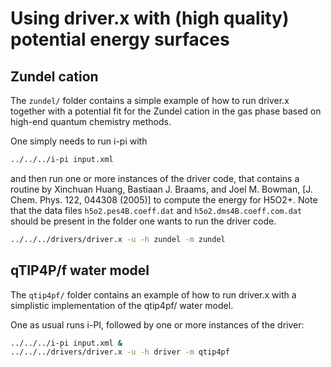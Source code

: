 Using driver.x with (high quality) potential energy surfaces
============================================================

Zundel cation
-------------

The `zundel/` folder contains a simple example of how to run driver.x
together with a potential fit for the Zundel cation in the gas
phase based on high-end quantum chemistry methods. 

One simply needs to run i-pi with

```bash
../../../i-pi input.xml
```

and then run one or more instances of the driver code, that 
contains a routine by Xinchuan Huang, Bastiaan J. Braams, and 
Joel M. Bowman, [J. Chem. Phys. 122, 044308 (2005)] to compute 
the energy for H5O2+. Note that the data files `h5o2.pes4B.coeff.dat`
and `h5o2.dms4B.coeff.com.dat` should be present in the folder
one wants to run the driver code. 

```bash
../../../drivers/driver.x -u -h zundel -m zundel
```


qTIP4P/f water model
--------------------

The `qtip4pf/` folder contains an example of how to run driver.x
with a simplistic implementation of the qtip4pf/ water model. 

One as usual runs i-PI, followed by one or more instances of the driver:

```bash
../../../i-pi input.xml &
../../../drivers/driver.x -u -h driver -m qtip4pf
```

